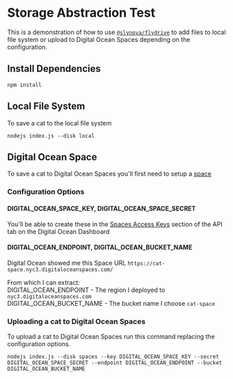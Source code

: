# Storage Abstraction Test
This is a demonstration of how to use [`@slynova/flydrive`](https://www.npmjs.com/package/@slynova/flydrive) to add files to local file system or upload to Digital Ocean Spaces depending on the configuration.

## Install Dependencies
```
npm install
```

## Local File System
To save a cat to the local file system

```
nodejs index.js --disk local
```

## Digital Ocean Space
To save a cat to Digital Ocean Spaces you'll first need to setup a [space](https://cloud.digitalocean.com/spaces/)

### Configuration Options
#### DIGITAL_OCEAN_SPACE_KEY, DIGITAL_OCEAN_SPACE_SECRET
You'll be able to create these in the [Spaces Access Keys](https://cloud.digitalocean.com/settings/api/tokens) section of the API tab on the Digital Ocean Dashboard

#### DIGITAL_OCEAN_ENDPOINT, DIGITAL_OCEAN_BUCKET_NAME
Digital Ocean showed me this Space URL `https://cat-space.nyc3.digitaloceanspaces.com/`

From which I can extract:  
DIGITAL_OCEAN_ENDPOINT - The region I deployed to `nyc3.digitaloceanspaces.com`  
DIGITAL_OCEAN_BUCKET_NAME - The bucket name I choose `cat-space`

### Uploading a cat to Digital Ocean Spaces
To upload a cat to Digital Ocean Spaces run this command replacing the configuration options.

```
nodejs index.js --disk spaces --key DIGITAL_OCEAN_SPACE_KEY --secret DIGITAL_OCEAN_SPACE_SECRET --endpoint DIGITAL_OCEAN_ENDPOINT --bucket DIGITAL_OCEAN_BUCKET_NAME
```
